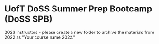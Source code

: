 # UofT DoSS Summer Prep Bootcamp (DoSS SPB)

2023 instructors - please create a new folder to archive the materials from 2022 as "Your course name 2022."
